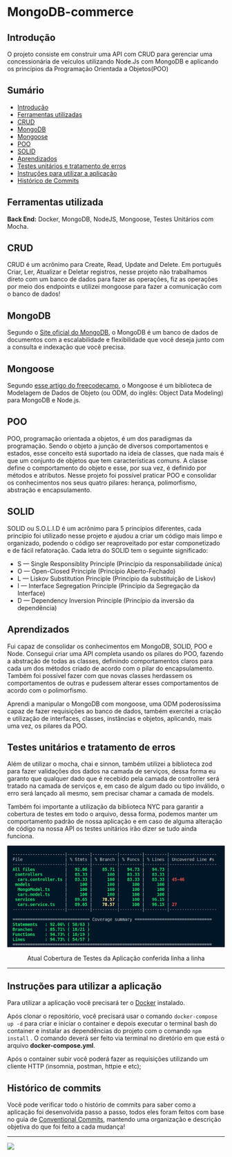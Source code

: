 # MongoDB-commerce

## Introdução

O projeto consiste em construir uma API com CRUD para gerenciar uma concessionária de veículos utilizando Node.Js com MongoDB e aplicando os princípios da Programação Orientada a Objetos(POO)

## Sumário

- [Introdução](#introdução)
- [Ferramentas utilizadas](#ferramentas-utilizada)
- [CRUD](#crud)
- [MongoDB](#mongodb)
- [Mongoose](#mongoose)
- [POO](#poo)
- [SOLID](#solid)
- [Aprendizados](#aprendizados)
- [Testes unitários e tratamento de erros](#testes-unitários-e-tratamento-de-erros)
- [Instruções para utilizar a aplicação](#instruções-para-utilizar-a-aplicação)
- [Histórico de Commits](#histórico-de-commits)

## Ferramentas utilizada

**Back End:** Docker, MongoDB, NodeJS, Mongoose, Testes Unitários com Mocha.

## CRUD

CRUD é um acrônimo para Create, Read, Update and Delete. Em português Criar, Ler, Atualizar e Deletar registros, nesse projeto não trabalhamos direto com um banco de dados para fazer as operações, fiz as operações por meio dos endpoints e utilizei mongoose para fazer a comunicação com o banco de dados!

## MongoDB

Segundo o [Site oficial do MongoDB](https://www.mongodb.com/pt-br/what-is-mongodb), o MongoDB é um banco de dados de documentos com a escalabilidade e flexibilidade que você deseja junto com a consulta e indexação que você precisa.

## Mongoose

Segundo [esse artigo do freecodecamp](https://www.freecodecamp.org/portuguese/news/introducao-ao-mongoose-para-mongodb/), o Mongoose é um biblioteca de Modelagem de Dados de Objeto (ou ODM, do inglês: Object Data Modeling) para MongoDB e Node.js.

## POO

POO, programação orientada a objetos, é um dos paradigmas da programação. Sendo o objeto a junção de diversos comportamentos e estados, esse conceito está suportado na ideia de classes, que nada mais é que um conjunto de objetos que tem características comuns. A classe define o comportamento do objeto e esse, por sua vez, é definido por métodos e atributos. Nesse projeto foi possível praticar POO e consolidar os conhecimentos nos seus quatro pilares: herança, polimorfismo, abstração e encapsulamento.

## SOLID

SOLID ou S.O.L.I.D é um acrônimo para 5 princípios diferentes, cada princípio foi utilizado nesse projeto e ajudou a criar um código mais limpo e organizado, podendo o código ser reaproveitado por estar componetizado e de fácil refatoração. Cada letra do SOLID tem o seguinte significado: 
- S — Single Responsiblity Principle (Princípio da responsabilidade única)
- O — Open-Closed Principle (Princípio Aberto-Fechado)
- L — Liskov Substitution Principle (Princípio da substituição de Liskov)
- I — Interface Segregation Principle (Princípio da Segregação da Interface)
- D — Dependency Inversion Principle (Princípio da inversão da dependência)

## Aprendizados

Fui capaz de consolidar os conhecimentos em MongoDB, SOLID, POO e Node. Consegui criar uma API completa usando os pilares do POO, fazendo a abstração de todas as classes, definindo comportamentos claros para cada um dos métodos criado de acordo com o pilar do encapsulamento. Também foi possível fazer com que novas classes herdassem os comportamentos de outras e pudessem alterar esses comportamentos de acordo com o polimorfismo.

Aprendi a manipular o MongoDB com mongoose, uma ODM poderosíssima capaz de fazer requisições ao banco de dados, também exercitei a criação e utilização de interfaces, classes, instâncias e objetos, aplicando, mais uma vez, os pilares da POO.

## Testes unitários e tratamento de erros

Além de utilizar o mocha, chai e sinnon, também utilizei a biblioteca zod para fazer validações dos dados na camada de serviços, dessa forma eu garanto que qualquer dado que é recebido pela camada de controller será tratado na camada de serviços e, em caso de algum dado ou tipo inválido, o erro será lançado ali mesmo, sem precisar chamar a camada de models.

Também foi importante a utilização da biblioteca NYC para garantir a cobertura de testes em todo o arquivo, dessa forma, podemos manter um comportamento padrão de nossa aplicação e em caso de alguma alteração de código na nossa API os testes unitários irão dizer se tudo ainda funciona.

<p align="center">
<img src="./samples/coverage.png" alt="coverage"/>
</p>
<p align="center">
Atual Cobertura de Testes da Aplicação conferida linha a linha
</p>
<hr />

## Instruções para utilizar a aplicação

Para utilizar a aplicação você precisará ter o [Docker](https://docs.docker.com/engine/install/ubuntu/) instalado.

Após clonar o repositório, você precisará usar o comando `docker-compose up -d` para criar e iniciar o container e depois executar o terminal bash do container e instalar as dependências do projeto com o comando `npm install` . O comando deverá ser feito via terminal no diretório em que está o arquivo **docker-compose.yml**.

Após o container subir você poderá fazer as requisições utilizando um cliente HTTP (insomnia, postman, httpie e etc);

## Histórico de commits

Você pode verificar todo o histório de commits para saber como a aplicação foi desenvolvida passo a passo, todos eles foram feitos com base no guia de [Conventional Commits](https://www.conventionalcommits.org/en/v1.0.0/), mantendo uma organização e descrição objetiva do que foi feito a cada mudança!
***
  <a href="https://www.linkedin.com/in/isaacalmeidafilho/">
    <img src="https://img.shields.io/badge/LinkedIn-0077B5?style=for-the-badge&logo=linkedin&logoColor=white" />
  </a>

